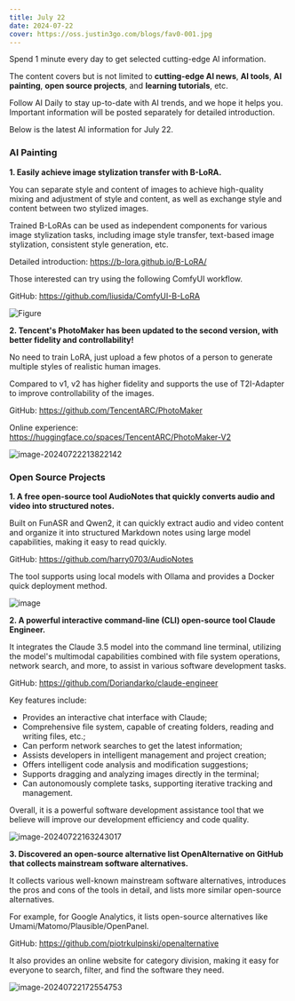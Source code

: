 ```yaml
---
title: July 22
date: 2024-07-22
cover: https://oss.justin3go.com/blogs/fav0-001.jpg
---
```


Spend 1 minute every day to get selected cutting-edge AI information.

The content covers but is not limited to **cutting-edge AI news**, **AI tools**, **AI painting**, **open source projects**, and **learning tutorials**, etc.

Follow AI Daily to stay up-to-date with AI trends, and we hope it helps you. Important information will be posted separately for detailed introduction.

Below is the latest AI information for July 22.

### AI Painting

**1. Easily achieve image stylization transfer with B-LoRA.**

You can separate style and content of images to achieve high-quality mixing and adjustment of style and content, as well as exchange style and content between two stylized images.

Trained B-LoRAs can be used as independent components for various image stylization tasks, including image style transfer, text-based image stylization, consistent style generation, etc.

Detailed introduction: https://b-lora.github.io/B-LoRA/

Those interested can try using the following ComfyUI workflow.

GitHub: https://github.com/liusida/ComfyUI-B-LoRA

![Figure](https://cdn.jsdelivr.net/gh/freelander/oss@master/ai-daily/2024-07-22/68747470733a2f2f622d6c6f72612e6769746875622e696f2f422d4c6f52412f7374617469632f666967757265732f7465617365725f7374796c655f636f6e74656e745f626c6f72612e706e67.png)



**2. Tencent's PhotoMaker has been updated to the second version, with better fidelity and controllability!**

No need to train LoRA, just upload a few photos of a person to generate multiple styles of realistic human images.

Compared to v1, v2 has higher fidelity and supports the use of T2I-Adapter to improve controllability of the images.

GitHub: https://github.com/TencentARC/PhotoMaker

Online experience: https://huggingface.co/spaces/TencentARC/PhotoMaker-V2

![image-20240722213822142](https://cdn.jsdelivr.net/gh/freelander/oss@master/ai-daily/2024-07-22/image-20240722213822142.png)





### Open Source Projects

**1. A free open-source tool AudioNotes that quickly converts audio and video into structured notes.**

Built on FunASR and Qwen2, it can quickly extract audio and video content and organize it into structured Markdown notes using large model capabilities, making it easy to read quickly.

GitHub: https://github.com/harry0703/AudioNotes

The tool supports using local models with Ollama and provides a Docker quick deployment method.

![image](https://cdn.jsdelivr.net/gh/freelander/oss@master/ai-daily/2024-07-22/1.jpg)



**2. A powerful interactive command-line (CLI) open-source tool Claude Engineer.**

It integrates the Claude 3.5 model into the command line terminal, utilizing the model's multimodal capabilities combined with file system operations, network search, and more, to assist in various software development tasks.

GitHub: https://github.com/Doriandarko/claude-engineer

Key features include:

- Provides an interactive chat interface with Claude;
- Comprehensive file system, capable of creating folders, reading and writing files, etc.;
- Can perform network searches to get the latest information;
- Assists developers in intelligent management and project creation;
- Offers intelligent code analysis and modification suggestions;
- Supports dragging and analyzing images directly in the terminal;
- Can autonomously complete tasks, supporting iterative tracking and management.

Overall, it is a powerful software development assistance tool that we believe will improve our development efficiency and code quality.

![image-20240722163243017](https://cdn.jsdelivr.net/gh/freelander/oss@master/ai-daily/2024-07-22/image-20240722163243017.png)



**3. Discovered an open-source alternative list OpenAlternative on GitHub that collects mainstream software alternatives.**

It collects various well-known mainstream software alternatives, introduces the pros and cons of the tools in detail, and lists more similar open-source alternatives.

For example, for Google Analytics, it lists open-source alternatives like Umami/Matomo/Plausible/OpenPanel.

GitHub: https://github.com/piotrkulpinski/openalternative

It also provides an online website for category division, making it easy for everyone to search, filter, and find the software they need.

![image-20240722172554753](https://cdn.jsdelivr.net/gh/freelander/oss@master/ai-daily/2024-07-22/image-20240722172554753.png)

